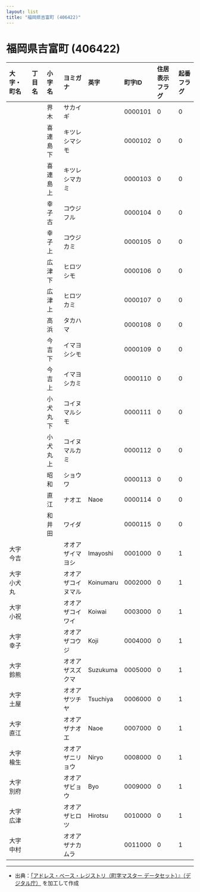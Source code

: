 ```yaml
---
layout: list
title: "福岡県吉富町 (406422)"
---
```


# 福岡県吉富町 (406422)

| 大字・町名 | 丁目名 | 小字名 | ヨミガナ | 英字 | 町字ID | 住居表示フラグ | 起番フラグ |
|:---|:---|:---|:---|:---|:---|:---|:---|
|  |  | 界木 | サカイギ |  | 0000101 | 0 | 0 |
|  |  | 喜連島下 | キツレシマシモ |  | 0000102 | 0 | 0 |
|  |  | 喜連島上 | キツレシマカミ |  | 0000103 | 0 | 0 |
|  |  | 幸子古 | コウジフル |  | 0000104 | 0 | 0 |
|  |  | 幸子上 | コウジカミ |  | 0000105 | 0 | 0 |
|  |  | 広津下 | ヒロツシモ |  | 0000106 | 0 | 0 |
|  |  | 広津上 | ヒロツカミ |  | 0000107 | 0 | 0 |
|  |  | 高浜 | タカハマ |  | 0000108 | 0 | 0 |
|  |  | 今吉下 | イマヨシシモ |  | 0000109 | 0 | 0 |
|  |  | 今吉上 | イマヨシカミ |  | 0000110 | 0 | 0 |
|  |  | 小犬丸下 | コイヌマルシモ |  | 0000111 | 0 | 0 |
|  |  | 小犬丸上 | コイヌマルカミ |  | 0000112 | 0 | 0 |
|  |  | 昭和 | ショウワ |  | 0000113 | 0 | 0 |
|  |  | 直江 | ナオエ | Naoe | 0000114 | 0 | 0 |
|  |  | 和井田 | ワイダ |  | 0000115 | 0 | 0 |
| 大字今吉 |  |  | オオアザイマヨシ | Imayoshi | 0001000 | 0 | 1 |
| 大字小犬丸 |  |  | オオアザコイヌマル | Koinumaru | 0002000 | 0 | 1 |
| 大字小祝 |  |  | オオアザコイワイ | Koiwai | 0003000 | 0 | 1 |
| 大字幸子 |  |  | オオアザコウジ | Koji | 0004000 | 0 | 1 |
| 大字鈴熊 |  |  | オオアザスズクマ | Suzukuma | 0005000 | 0 | 1 |
| 大字土屋 |  |  | オオアザツチヤ | Tsuchiya | 0006000 | 0 | 1 |
| 大字直江 |  |  | オオアザナオエ | Naoe | 0007000 | 0 | 1 |
| 大字楡生 |  |  | オオアザニリョウ | Niryo | 0008000 | 0 | 1 |
| 大字別府 |  |  | オオアザビョウ | Byo | 0009000 | 0 | 1 |
| 大字広津 |  |  | オオアザヒロツ | Hirotsu | 0010000 | 0 | 1 |
| 大字中村 |  |  | オオアザナカムラ |  | 0011000 | 0 | 1 |

---

- 出典：[「アドレス・ベース・レジストリ（町字マスター データセット）』（デジタル庁）](https://www.digital.go.jp/policies/base_registry_address/) を加工して作成